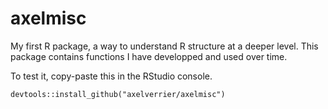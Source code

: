 # axelmisc
My first R package, a way to understand R structure at a deeper level. This package contains functions I have developped and used over time.

To test it, copy-paste this in the RStudio console. 
```
devtools::install_github("axelverrier/axelmisc")
```
